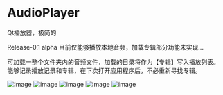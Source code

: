 # AudioPlayer
 Qt播放器，极简的
 
Release-0.1 alpha 目前仅能够播放本地音频，加载专辑部分功能未实现...

可加载一整个文件夹内的音频文件，加载的目录将作为【专辑】写入播放列表。
能够记录播放记录和专辑，在下次打开应用程序后，不必重新寻找专辑。

![image](https://github.com/user-attachments/assets/ce343a70-2bc7-4048-870c-b9d36301cdc3)
![image](https://github.com/user-attachments/assets/288a3a3a-0ed1-4dee-b866-863bdda77e90)
![image](https://github.com/user-attachments/assets/e1b29dea-1802-4112-a98d-08c51b678249)
![image](https://github.com/user-attachments/assets/ff15082d-eabf-4e99-83a1-c7daec432aeb)
![image](https://github.com/user-attachments/assets/bedd0602-af38-4ba0-a195-3b9daf529c18)

